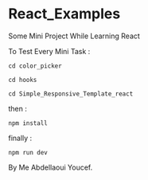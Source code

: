 # React_Examples
Some Mini Project While Learning React


To Test Every Mini Task :

    cd color_picker

    cd hooks

    cd Simple_Responsive_Template_react

then :

    npm install

finally :

    npm run dev



By Me Abdellaoui Youcef.
